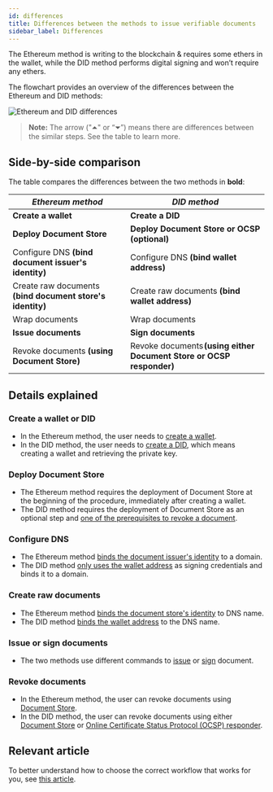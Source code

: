 ```yaml
---
id: differences
title: Differences between the methods to issue verifiable documents
sidebar_label: Differences
---
```


The Ethereum method is writing to the blockchain & requires some ethers in the wallet, while the DID method performs digital signing and won’t require any ethers.

The flowchart provides an overview of the differences between the Ethereum and DID methods:

![Ethereum and DID differences](/docs/integrator-section/verifiable-document/differences/ETH-DID-differences.svg)


>**Note:** The arrow ("⏶" or “⏷”) means there are differences between the similar steps. See the table to learn more.

## Side-by-side comparison

The table compares the differences between the two methods in **bold**:

| _Ethereum method_                                        | _DID method_                                                   |
|-------------------------------------------------------------------------|--------------------------------------------------------------------------|
| **Create a wallet**                                                     | **Create a DID**                                                         |
| **Deploy Document Store**                                   | **Deploy Document Store or OCSP (optional)**                                     |
| Configure DNS **(bind document issuer's identity)**                     | Configure DNS **(bind wallet address)**                                  |
| Create raw documents **(bind document store's identity)**               | Create raw documents **(bind wallet address)**                           |
| Wrap documents                                                          | Wrap documents                                                           |
| **Issue documents**                                                     | **Sign documents**                                                       |
| Revoke documents **(using Document Store)**                             | Revoke documents **(using either Document Store or OCSP responder)**  |


## Details explained

### Create a wallet or DID
* In the Ethereum method, the user needs to [create a wallet](/docs/integrator-section/verifiable-document/ethereum/wallet).
* In the DID method, the user needs to [create a DID](/docs/integrator-section/verifiable-document/did/create), which means creating a wallet and retrieving the private key.

### Deploy Document Store

* The Ethereum method requires the deployment of Document Store at the beginning of the procedure, immediately after creating a wallet. 
* The DID method requires the deployment of Document Store as an optional step and [one of the prerequisites to revoke a document](/docs/integrator-section/verifiable-document/did/revoking-document-did#prerequisites).


### Configure DNS

* The Ethereum method [binds the document issuer's identity](/docs/integrator-section/verifiable-document/ethereum/dns-proof) to a domain.
* The DID method [only uses the wallet address](/docs/integrator-section/verifiable-document/did/dns) as signing credentials and binds it to a domain.

### Create raw documents

* The Ethereum method [binds the document store's identity](/docs/integrator-section/verifiable-document/ethereum/raw-document#1-issuers0identityprooflocation) to DNS name. 
* The DID method [binds the wallet address](/docs/integrator-section/verifiable-document/did/raw-document-did#1-issuers0identityprooflocation) to the DNS name.

### Issue or sign documents

* The two methods use different commands to [issue](/docs/integrator-section/verifiable-document/ethereum/issuing-document#issuing-the-documents) or [sign](/docs/integrator-section/verifiable-document/did/signing-document#signing-the-documents) document.

### Revoke documents

* In the Ethereum method, the user can revoke documents using [Document Store](/docs/integrator-section/verifiable-document/ethereum/revoking-document#revoking-a-document).
* In the DID method, the user can revoke documents using either [Document Store](/docs/integrator-section/verifiable-document/did/revoking-document-did#revoking-using-document-store) or [Online Certificate Status Protocol (OCSP) responder](/docs/integrator-section/verifiable-document/did/revoking-document-did#revoking-using-ocsp).

## Relevant article
To better understand how to choose the correct workflow that works for you, see [this article](/docs/docs-section/how-does-it-work/comparison).